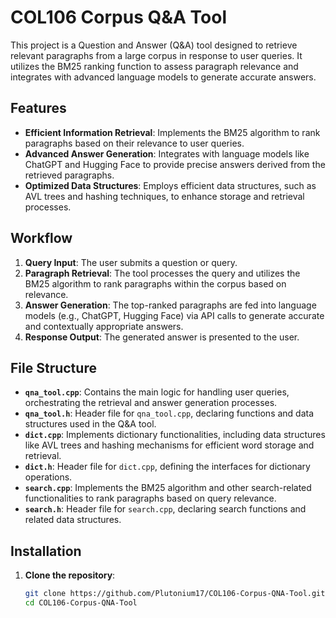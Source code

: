 # COL106 Corpus Q&A Tool

This project is a Question and Answer (Q&A) tool designed to retrieve relevant paragraphs from a large corpus in response to user queries. It utilizes the BM25 ranking function to assess paragraph relevance and integrates with advanced language models to generate accurate answers.

## Features

- **Efficient Information Retrieval**: Implements the BM25 algorithm to rank paragraphs based on their relevance to user queries.
- **Advanced Answer Generation**: Integrates with language models like ChatGPT and Hugging Face to provide precise answers derived from the retrieved paragraphs.
- **Optimized Data Structures**: Employs efficient data structures, such as AVL trees and hashing techniques, to enhance storage and retrieval processes.

## Workflow

1. **Query Input**: The user submits a question or query.
2. **Paragraph Retrieval**: The tool processes the query and utilizes the BM25 algorithm to rank paragraphs within the corpus based on relevance.
3. **Answer Generation**: The top-ranked paragraphs are fed into language models (e.g., ChatGPT, Hugging Face) via API calls to generate accurate and contextually appropriate answers.
4. **Response Output**: The generated answer is presented to the user.

## File Structure

- **`qna_tool.cpp`**: Contains the main logic for handling user queries, orchestrating the retrieval and answer generation processes.
- **`qna_tool.h`**: Header file for `qna_tool.cpp`, declaring functions and data structures used in the Q&A tool.
- **`dict.cpp`**: Implements dictionary functionalities, including data structures like AVL trees and hashing mechanisms for efficient word storage and retrieval.
- **`dict.h`**: Header file for `dict.cpp`, defining the interfaces for dictionary operations.
- **`search.cpp`**: Implements the BM25 algorithm and other search-related functionalities to rank paragraphs based on query relevance.
- **`search.h`**: Header file for `search.cpp`, declaring search functions and related data structures.

## Installation

1. **Clone the repository**:

   ```bash
   git clone https://github.com/Plutonium17/COL106-Corpus-QNA-Tool.git
   cd COL106-Corpus-QNA-Tool


